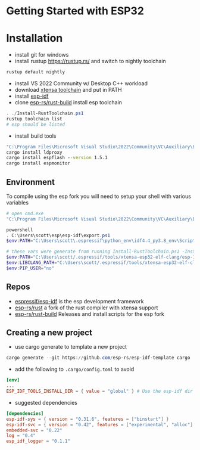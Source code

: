 # Getting Started with ESP32

# Installation

- install git for windows
- install rustup https://rustup.rs/ and switch to nightly toolchain

```powershell
rustup default nightly
```

- install VS 2022 Community w/ Desktop C++ workload
- download [xtensa toolchain][1] and put in PATH 
- install [esp-idf][3]
- clone [esp-rs/rust-build][2] install esp toolchain

```powershell
. ./Install-RustToolchain.ps1
rustup toolchain list
# esp should be listed
```

- install build tools

```cmd
"C:\Program Files\Microsoft Visual Studio\2022\Community\VC\Auxiliary\Build\vcvars64.bat"
cargo install ldproxy
cargo install espflash --version 1.5.1
cargo install espmonitor
```

## Environment

To compile using the esp fork you will need to setup your shell with various variables

```powershell
# open cmd.exe
"C:\Program Files\Microsoft Visual Studio\2022\Community\VC\Auxiliary\Build\vcvars64.bat"

powershell
. C:\Users\scott\esp\esp-idf\export.ps1
$env:PATH="C:\Users\scott\.espressif\python_env\idf4.4_py3.8_env\Scripts;$env:PATH"

# these vars were generate from running Install-RustToolchain.ps1 -InstallationMode export
$env:PATH="C:\Users\scott/.espressif/tools/xtensa-esp32-elf-clang/esp-14.0.0-20220415-x86_64-pc-windows-msvc/bin/;$env:PATH"
$env:LIBCLANG_PATH="C:\Users\scott/.espressif/tools/xtensa-esp32-elf-clang/esp-14.0.0-20220415-x86_64-pc-windows-msvc/bin/libclang.dll"
$env:PIP_USER="no"
```

## Repos

- [espressif/esp-idf](https://github.com/espressif/esp-idf.git) is the esp development framework
- [esp-rs/rust](https://github.com/esp-rs/rust) a fork of the rust compiler with xtensa support
- [esp-rs/rust-build][2] Releases and install scripts for the esp fork

## Creating a new project

- use cargo generate to template a new project
```powershell
cargo generate --git https://github.com/esp-rs/esp-idf-template cargo
```

- add the following to `.cargo/config.toml` to avoid
```toml
[env]
...
ESP_IDF_TOOLS_INSTALL_DIR = { value = "global" } # Use the esp-idf dir at ~/.espressif
```

- suggested dependencies
```toml
[dependencies]
esp-idf-sys = { version = "0.31.6", features = ["binstart"] }
esp-idf-svc = { version = "0.42", features = ["experimental", "alloc"] }
embedded-svc = "0.22"
log = "0.4"
esp_idf_logger = "0.1.1"
```



[1]: https://github.com/espressif/crosstool-NG/releases
[2]: https://github.com/esp-rs/rust-build.git
[3]: https://docs.espressif.com/projects/esp-idf/en/latest/esp32/get-started/windows-setup.html